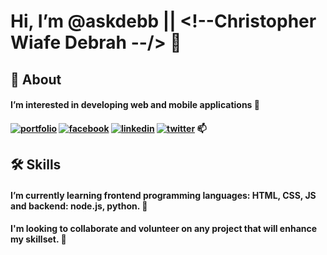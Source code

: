 # Hi, I’m @askdebb || <!--Christopher Wiafe Debrah --/> 👋 

## 🚀 About
#### I’m interested in developing web and mobile applications 👀
#### [![portfolio](https://img.shields.io/badge/my_portfolio-000?style=for-the-badge&logo=ko-fi&logoColor=white)](https://HTML-CSS-Fundamentals-My-Portfolio.askdebb.repl.co) [![facebook](https://img.shields.io/badge/facebook-1DA1F2?style=for-the-badge&logo=facebook&logoColor=white)](https://web.facebook.com/tsanganiu/) [![linkedin](https://img.shields.io/badge/linkedin-0A66C2?style=for-the-badge&logo=linkedin&logoColor=white)](https://www.linkedin.com/in/askdebb/) [![twitter](https://img.shields.io/badge/twitter-1DA1F2?style=for-the-badge&logo=twitter&logoColor=white)](https://twitter.com/askdebb_)  📫 


## 🛠 Skills
#### I’m currently learning frontend programming languages: HTML, CSS, JS and backend: node.js, python.  🌱
#### I'm looking to collaborate and volunteer on any project that will enhance my skillset. 💞️ 

<!---
askdebb/askdebb is a ✨ special ✨ repository because its `README.md` (this file) appears on your GitHub profile.
You can click the Preview link to take a look at your changes.
--->

